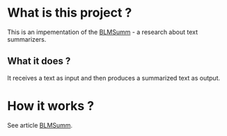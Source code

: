 # What is this project ?
This is an impementation of the [BLMSumm](https://www.researchgate.net/publication/236686179_BLMSumm_-_Metodos_de_Busca_Local_e_Metaheuristicas_na_Sumarizacao_de_Textos) - a research about text summarizers.

## What it does ?
It receives a text as input and then produces a summarized text as output.

# How it works ?
See article [BLMSumm](https://www.researchgate.net/publication/236686179_BLMSumm_-_Metodos_de_Busca_Local_e_Metaheuristicas_na_Sumarizacao_de_Textos).
